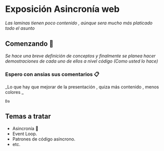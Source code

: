 # Exposición Asincronía web 

_Las laminas tienen poco contenido , aúnque sera mucho más platicado todo el asunto_

## Comenzando 🚀

_Se hace una breve definición de conceptos y finalmente se planea hacer demostraciones de cada uno de ellos a nivel código (Como usted lo hace)_


### Espero con ansias sus comentarios 📋

_Lo que hay que mejorar de la presentación , quiza más contenido , menos colores _

```
Da 
```

## Temas a tratar  

* Asincronía  📢
* Event Loop. 
* Patrones de código asíncrono.
* etc.